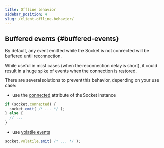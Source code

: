 ```yaml
---
title: Offline behavior
sidebar_position: 4
slug: /client-offline-behavior/
---
```


## Buffered events {#buffered-events}

By default, any event emitted while the Socket is not connected will be buffered until reconnection.

While useful in most cases (when the reconnection delay is short), it could result in a huge spike of events when the connection is restored.  

There are several solutions to prevent this behavior, depending on your use case:

- use the [connected](client-socket-instance.md#socketconnected) attribute of the Socket instance

```js
if (socket.connected) {
  socket.emit( /* ... */ );
} else {
  // ...
}
```

- use [volatile events](../04-Events/emitting-events.md#volatile-events)

```js
socket.volatile.emit( /* ... */ );
```
